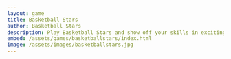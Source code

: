 ```yaml
---
layout: game
title: Basketball Stars
author: Basketball Stars
description: Play Basketball Stars and show off your skills in exciting two-player basketball matches featuring unique characters and fast-paced action.
embed: /assets/games/basketballstars/index.html
image: /assets/images/basketballstars.jpg
---
```


